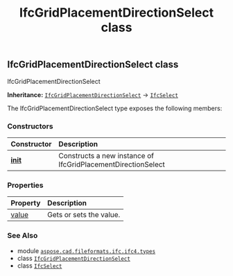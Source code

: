 ﻿---
title: IfcGridPlacementDirectionSelect class
second_title: Aspose.CAD for Python via .NET API References
description: 
type: docs
weight: 590
url: /python-net/aspose.cad.fileformats.ifc.ifc4.types/ifcgridplacementdirectionselect/
is_root: false
---

## IfcGridPlacementDirectionSelect class

IfcGridPlacementDirectionSelect



**Inheritance:** [`IfcGridPlacementDirectionSelect`](/cad/python-net/aspose.cad.fileformats.ifc.ifc4.types/ifcgridplacementdirectionselect) → 
[`IfcSelect`](/cad/python-net/aspose.cad.fileformats.ifc/ifcselect)



The IfcGridPlacementDirectionSelect type exposes the following members:

### Constructors
| Constructor | Description |
| :- | :- |
| [__init__](/cad/python-net/aspose.cad.fileformats.ifc.ifc4.types/ifcgridplacementdirectionselect/__init__/#) | Constructs a new instance of IfcGridPlacementDirectionSelect |


### Properties
| Property | Description |
| :- | :- |
| [value](/cad/python-net/aspose.cad.fileformats.ifc.ifc4.types/ifcgridplacementdirectionselect/value) | Gets or sets the value. |



### See Also
* module [`aspose.cad.fileformats.ifc.ifc4.types`](..)
* class [`IfcGridPlacementDirectionSelect`](/cad/python-net/aspose.cad.fileformats.ifc.ifc4.types/ifcgridplacementdirectionselect)
* class [`IfcSelect`](/cad/python-net/aspose.cad.fileformats.ifc/ifcselect)
